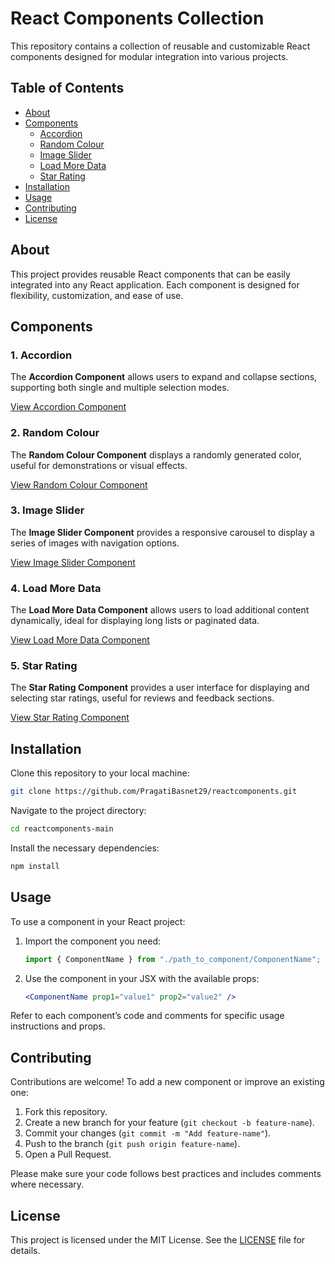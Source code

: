 # React Components Collection

This repository contains a collection of reusable and customizable React components designed for modular integration into various projects.

## Table of Contents

- [About](#about)
- [Components](#components)
  - [Accordion](#accordion)
  - [Random Colour](#random-colour)
  - [Image Slider](#image-slider)
  - [Load More Data](#load-more-data)
  - [Star Rating](#star-rating)
- [Installation](#installation)
- [Usage](#usage)
- [Contributing](#contributing)
- [License](#license)

## About

This project provides reusable React components that can be easily integrated into any React application. Each component is designed for flexibility, customization, and ease of use.

## Components

### 1. Accordion
The **Accordion Component** allows users to expand and collapse sections, supporting both single and multiple selection modes.

[View Accordion Component](./src/component/accordian)

### 2. Random Colour
The **Random Colour Component** displays a randomly generated color, useful for demonstrations or visual effects.

[View Random Colour Component](./src/component/RandomColour)

### 3. Image Slider
The **Image Slider Component** provides a responsive carousel to display a series of images with navigation options.

[View Image Slider Component](./src/component/image-slider)

### 4. Load More Data
The **Load More Data Component** allows users to load additional content dynamically, ideal for displaying long lists or paginated data.

[View Load More Data Component](./src/component/load-more-data)

### 5. Star Rating
The **Star Rating Component** provides a user interface for displaying and selecting star ratings, useful for reviews and feedback sections.

[View Star Rating Component](./src/component/star-rating)

## Installation

Clone this repository to your local machine:

```bash
git clone https://github.com/PragatiBasnet29/reactcomponents.git
```

Navigate to the project directory:

```bash
cd reactcomponents-main
```

Install the necessary dependencies:

```bash
npm install
```

## Usage

To use a component in your React project:

1. Import the component you need:
   
   ```javascript
   import { ComponentName } from "./path_to_component/ComponentName";
   ```

2. Use the component in your JSX with the available props:

   ```jsx
   <ComponentName prop1="value1" prop2="value2" />
   ```

Refer to each component’s code and comments for specific usage instructions and props.

## Contributing

Contributions are welcome! To add a new component or improve an existing one:

1. Fork this repository.
2. Create a new branch for your feature (`git checkout -b feature-name`).
3. Commit your changes (`git commit -m "Add feature-name"`).
4. Push to the branch (`git push origin feature-name`).
5. Open a Pull Request.

Please make sure your code follows best practices and includes comments where necessary.

## License

This project is licensed under the MIT License. See the [LICENSE](LICENSE) file for details.
